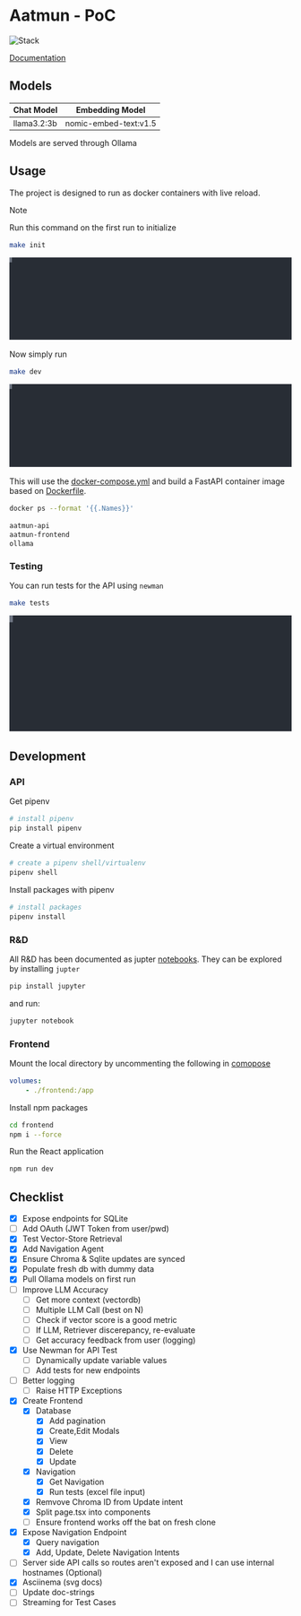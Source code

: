 # Aatmun - PoC

![Stack](https://skillicons.dev/icons?i=ubuntu,bash,py)


[Documentation](./data/docs/Documentation.md)

## Models

| Chat Model  | Embedding Model       |
|-------------|-----------------------|
| llama3.2:3b | nomic-embed-text:v1.5 |

Models are served through Ollama 

## Usage

The project is designed to run as docker containers with live reload.

> [!NOTE]
> Run this command on the first run to initialize


```bash
make init
```

![Init command](./data/images/init.svg)


Now simply run

```bash
make dev
```

![Dev command](./data/images/dev.svg)


This will use the [docker-compose.yml](./docker-compose.yml) and build a FastAPI container image based on [Dockerfile](./Dockerfile).

```bash
docker ps --format '{{.Names}}'
```

```
aatmun-api
aatmun-frontend
ollama
```

### Testing

You can run tests for the API using `newman`

```bash
make tests
```

![Test command](./data/images/test.svg)


## Development

### API

Get pipenv

```bash
# install pipenv
pip install pipenv
```

Create a virtual environment

```bash
# create a pipenv shell/virtualenv
pipenv shell
```

Install packages with pipenv
```bash
# install packages
pipenv install
```

### R&D
All R&D has been documented as jupter [notebooks](./notebooks/). They can be explored by installing `jupter`

```bash
pip install jupyter
```

and run:

```bash
jupyter notebook
```

### Frontend
Mount the local directory by uncommenting the following in [comopose](./docker-compose.yml)

```yml
volumes:
    - ./frontend:/app
```

Install npm packages

```bash
cd frontend 
npm i --force
```

Run the React application

```bash
npm run dev
```

## Checklist

- [x] Expose endpoints for SQLite
- [ ] Add OAuth (JWT Token from user/pwd)
- [x] Test Vector-Store Retrieval
- [x] Add Navigation Agent
- [X] Ensure Chroma & Sqlite updates are synced
- [x] Populate fresh db with dummy data
- [x] Pull Ollama models on first run
- [ ] Improve LLM Accuracy
    - [ ] Get more context (vectordb)
    - [ ] Multiple LLM Call (best on N)
    - [ ] Check if vector score is a good metric
    - [ ] If LLM, Retriever discerepancy, re-evaluate
    - [ ] Get accuracy feedback from user (logging)
- [X] Use Newman for API Test
    - [ ] Dynamically update variable values
    - [ ] Add tests for new endpoints
- [ ] Better logging
    - [ ] Raise HTTP Exceptions
- [x] Create Frontend
    - [x] Database
        - [x] Add pagination
        - [x] Create,Edit Modals
        - [x] View
        - [x] Delete
        - [x] Update
    - [x] Navigation
        - [X] Get Navigation
        - [X] Run tests (excel file input)
    - [X] Remvove Chroma ID from Update intent
    - [X] Split page.tsx into components
    - [ ] Ensure frontend works off the bat on fresh clone
- [x] Expose Navigation Endpoint
    - [x] Query navigation
    - [X] Add, Update, Delete Navigation Intents
- [ ] Server side API calls so routes aren't exposed and I can use internal hostnames (Optional)
- [x] Asciinema (svg docs) 
- [ ] Update doc-strings
- [ ] Streaming for Test Cases
